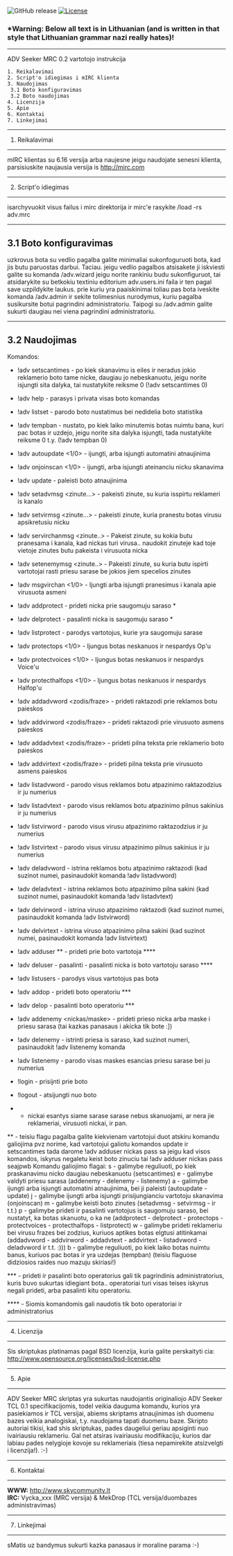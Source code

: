![GitHub release](https://img.shields.io/github/release/ADVSeeker/ADVSeeker-mIRC.svg?maxAge=2592000) [![License](https://img.shields.io/github/license/ADVSeeker/ADVSeeker-mIRC.svg?maxAge=2592000)](License.txt)

### *Warning: Below all text is in Lithuanian (and is written in that style that Lithuanian grammar nazi really hates)!

---

ADV Seeker MRC 0.2 vartotojo instrukcija

    1. Reikalavimai
    2. Script'o idiegimas i mIRC klienta
    3. Naudojimas
     3.1 Boto konfiguravimas 
     3.2 Boto naudojimas
    4. Licenzija
    5. Apie
    6. Kontaktai
    7. Linkejimai

----------------------------------------------
  1. Reikalavimai
----------------------------------------------

mIRC klientas su 6.16 versija arba naujesne
jeigu naudojate senesni klienta, parsisiuskite
naujausia versija is http://mirc.com

----------------------------------------------
  2. Script'o idiegimas
----------------------------------------------

isarchyvuokit visus failus i mirc direktorija
ir mirc'e rasykite /load -rs adv.mrc

----------------------------------------------
  3.1 Boto konfiguravimas
----------------------------------------------

uzkrovus bota su vedlio pagalba galite 
minimaliai sukonfoguruoti bota, kad jis butu
paruostas darbui.
Taciau. jeigu vedlio pagalbos atsisakete
ji iskviesti galite su komanda /adv.wizard
jeigu norite rankiniu budu sukonfiguruot, tai
atsidarykite su betkokiu textiniu editorium 
adv.users.ini faila ir ten pagal save 
uzpildykite laukus. prie kuriu yra paaiskinimai
toliau pas bota iveskite komanda /adv.admin
ir sekite tolimesnius nurodymus, kuriu pagalba
susikursite botui pagrindini administratoriu.
Taipogi su /adv.admin galite sukurti daugiau
nei viena pagrindini administratoriu.

----------------------------------------------
 3.2 Naudojimas
----------------------------------------------

Komandos:
 * !adv setscantimes <kartai> - po kiek skanavimu is eiles ir neradus jokio reklamerio boto tame nicke, daugiau jo nebeskanuotu, jeigu norite isjungti sita dalyka, tai nustatykite reiksme 0 (!adv setscantimes 0)
 * !adv help - parasys i privata visas boto komandas
 * !adv listset - parodo boto nustatimus bei nedidelia boto statistika
 * !adv tempban <minutes> - nustato, po kiek laiko minutemis botas nuimtu bana, kuri pac botas ir uzdejo, jeigu norite sita dalyka isjungti, tada nustatykite reiksme 0 t.y. (!adv tempban 0)
 * !adv autoupdate <1/0> - ijungti, arba isjungti automatini atnaujinima
 * !adv onjoinscan <1/0> - ijungti, arba isjungti ateinanciu nicku skanavima
 * !adv update - paleisti boto atnaujinima
 * !adv setadvmsg <zinute...> - pakeisti zinute, su kuria isspirtu reklameri is kanalo
 * !adv setvirmsg <zinute...> - pakeisti zinute, kuria pranestu botas virusu apsikretusiu nicku
 * !adv servirchanmsg <zinute..> - Pakeist zinute, su kokia butu pranesama i kanala, kad nickas turi virusa.. naudokit zinuteje <nick> kad toje vietoje zinutes butu pakeista i virusuota nicka
 * !adv setenemymsg <zinute..> - Pakeisti zinute, su kuria butu ispirti vartotojai rasti priesu sarase be jokios jiem specelios zinutes
 * !adv msgvirchan <1/0> - Ijungti arba isjungti pranesimus i kanala apie virusuota asmeni
 * !adv addprotect <nickas> - prideti nicka prie saugomuju saraso *
 * !adv delprotect <nickas> - pasalinti nicka is saugomuju saraso *
 * !adv listprotect - parodys vartotojus, kurie yra saugomuju sarase
 * !adv protectops <1/0> - Ijungus botas neskanuos ir nespardys Op'u
 * !adv protectvoices <1/0> - Ijungus botas neskanuos ir nespardys Voice'u
 * !adv protecthalfops <1/0> - Ijungus botas neskanuos ir nespardys Halfop'u
 * !adv addadvword <zodis/fraze> - prideti raktazodi prie reklamos botu paieskos
 * !adv addvirword <zodis/fraze> - prideti raktazodi prie virusuoto asmens paieskos
 * !adv addadvtext <zodis/fraze> - prideti pilna teksta prie reklamerio boto paieskos
 * !adv addvirtext <zodis/fraze> - prideti pilna teksta prie virusuoto asmens paieskos
 * !adv listadvword - parodo visus reklamos botu atpazinimo raktazodzius ir ju numerius
 * !adv listadvtext - parodo visus reklamos botu atpazinimo pilnus sakinius ir ju numerius 
 * !adv listvirword - parodo visus virusu atpazinimo raktazodzius ir ju numerius
 * !adv listvirtext - parodo visus virusu atpazinimo pilnus sakinius ir ju numerius
 * !adv deladvword <numeris> - istrina reklamos botu atpazinimo raktazodi (kad suzinot numei, pasinaudokit komanda !adv listadvword)
 * !adv deladvtext <numeris> - istrina reklamos botu atpazinimo pilna sakini (kad suzinot numei, pasinaudokit komanda !adv listadvtext)
 * !adv delvirword <numeris> - istrina viruso atpazinimo raktazodi (kad suzinot numei, pasinaudokit komanda !adv listvirword)
 * !adv delvirtext <numeris> - istrina viruso atpazinimo pilna sakini (kad suzinot numei, pasinaudokit komanda !adv listvirtext)
 * !adv adduser <nickas> <slaptazodis> <ajmpwbe>** - prideti prie boto vartotoja ****
 * !adv deluser <nickas> - pasalinti  - pasalinti nicka is boto vartotoju saraso ****
 * !adv listusers - parodys visus vartotojus pas bota
 * !adv addop <nickas> <slaptazodis> - prideti boto operatoriu ***
 * !adv delop <nickas> - pasalinti boto operatoriu ***
 * !adv addenemy <nickas/maske> <isspyrimo zinute> - prideti prieso nicka arba maske i priesu sarasa (tai kazkas panasaus i akicka tik bote :])
 * !adv delenemy <numeris> - istrinti priesa is saraso, kad suzinot numeri, pasinaudokit !adv listenemy komanda
 * !adv listenemy - parodo visas maskes esancias priesu sarase bei ju numerius
 * !login <slaptazodis> - prisijnti prie boto
 * !logout - atsijungti nuo boto


* - nickai esantys siame sarase sarase nebus skanuojami, ar nera jie reklameriai, virusuoti nickai, ir pan.

** - teisiu flagu pagalba galite kiekvienam vartotojui duot atskiru komandu galiojima 
pvz norime, kad vartotojui galiotu komandos update ir setscantimes tada darome
!adv adduser nickas pass sa
jeigu kad visos komandos, iskyrus negaletu keist boto zinuciu tai !adv adduser nickas pass seajpwb
Komandu galiojimo flagai:
s - galimybe reguliuoti, po kiek praskanavimu nicko daugiau nebeskanuotu (setscantimes)
e - galimybe valdyti priesu sarasa (addenemy - delenemy - listenemy)
a - galimybe ijungti arba isjungti automatini atnaujinima, bei ji paleisti (autoupdate - update)
j - galimybe ijungti arba isjungti prisijungianciu vartotoju skanavima (onjoinscan)
m - galimybe keisti boto zinutes (setadvmsg - setvirmsg - ir t.t.)
p - galimybe prideti ir pasalinti vartotojus is saugomuju saraso, bei nustatyt, ka botas skanuotu, o ka ne (addprotect - delprotect - protectops - protectvoices - protecthalfops - listprotect)
w - galimybe prideti reklameriu bei virusu frazes bei zodzius, kuriuos aptikes botas elgtusi atitinkamai (addadvword - addvirword - addadvtext - addvirtext - listadvword - deladvword ir t.t. :)))
b - galimybe reguliuoti, po kiek laiko botas nuimtu banus, kuriuos pac botas ir yra uzdejas (tempban)
(teisiu flaguose didziosios raides nuo mazuju skiriasi!)

*** - prideti ir pasalinti boto operatorius gali tik pagrindinis administratorius, kuris buvo sukurtas idiegiant bota.. operatoriai turi visas teises iskyrus negali prideti, arba pasalinti kitu operatoriu.

**** - Siomis komandomis gali naudotis tik boto operatoriai ir administratorius



----------------------------------------------
  4. Licenzija
----------------------------------------------

Sis skriptukas platinamas pagal BSD licenzija, kuria galite perskaityti cia:
 http://www.opensource.org/licenses/bsd-license.php

----------------------------------------------
  5. Apie
----------------------------------------------

ADV Seeker MRC skriptas yra sukurtas naudojantis originaliojo ADV Seeker TCL 0.1 specifikacijomis, todel veikia
dauguma komandu, kurios yra pasiekiamos ir TCL versijai, abiems skriptams atnaujinimas ish duomenu bazes veikia
analogiskai, t.y. naudojama tapati duomenu baze. Skripto autoriai tikisi, kad shis skriptukas, pades daugeliui geriau 
apsiginti nuo ivairiausiu reklameriu. Gal net atsiras ivairiausiu modifikaciju, kurios dar labiau pades nelygioje kovoje
su reklameriais (tiesa nepamirekite atsizvelgti i licenzija!). :-)

----------------------------------------------
  6. Kontaktai
----------------------------------------------

  **WWW:** http://www.skycommunity.lt<br />
  **IRC:** Vycka_xxx (MRC versija) & MekDrop (TCL versija/duombazes administravimas)

----------------------------------------------
  7. Linkejimai
----------------------------------------------

 sMatis uz bandymus sukurti kazka panasaus ir moraline parama :-)
